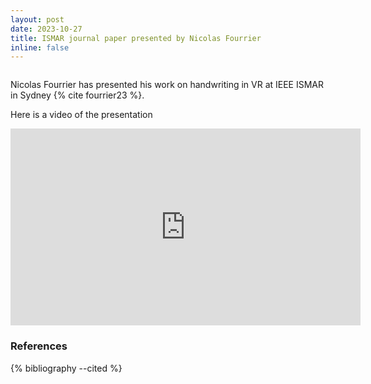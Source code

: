 ```yaml
---
layout: post
date: 2023-10-27
title: ISMAR journal paper presented by Nicolas Fourrier
inline: false
---
```


<div class="img_row">
    <img class="col three left" src="{{ site.baseurl }}/assets/img/nico-ismar.jpg" alt="" title="Nicolas Fourrier at IEEE ISMAR 2023 in Sydney"/>
</div>

Nicolas Fourrier has presented his work on handwriting in VR at IEEE ISMAR in Sydney {% cite fourrier23 %}.

Here is a video of the presentation

<iframe width="560" height="315" src="https://www.youtube.com/embed/h-Y9_PqOUl4?si=0Dv-rFKdmhBnlx2W" title="YouTube video player" frameborder="0" allow="accelerometer; autoplay; clipboard-write; encrypted-media; gyroscope; picture-in-picture; web-share" allowfullscreen></iframe>


### References

{% bibliography --cited %}

